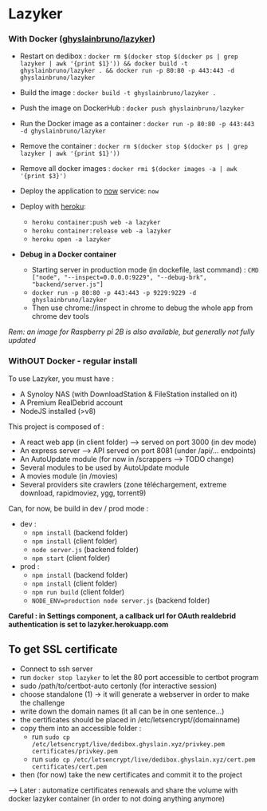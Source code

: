 # Lazyker

### With Docker ([ghyslainbruno/lazyker](https://hub.docker.com/r/ghyslainbruno/lazyker/))

* Restart on dedibox : ```docker rm $(docker stop $(docker ps | grep lazyker | awk '{print $1}')) && docker build -t ghyslainbruno/lazyker . && docker run -p 80:80 -p 443:443 -d ghyslainbruno/lazyker```
* Build the image : ```docker build -t ghyslainbruno/lazyker .```
* Push the image on DockerHub : ```docker push ghyslainbruno/lazyker```
* Run the Docker image as a container : ```docker run -p 80:80 -p 443:443 -d ghyslainbruno/lazyker```
* Remove the container : ```docker rm $(docker stop $(docker ps | grep lazyker | awk '{print $1}'))```
* Remove all docker images : ``docker rmi $(docker images -a | awk '{print $3}')``
* Deploy the application to [now](https://zeit.co/) service: `now`
* Deploy with [heroku](https://dashboard.heroku.com/apps/lazyker): 
  * `heroku container:push web -a lazyker`
  * `heroku container:release web -a lazyker`
  * `heroku open -a lazyker`
  
* **Debug in a Docker container**
  * Starting server in production mode (in dockefile, last command) : ```CMD ["node", "--inspect=0.0.0.0:9229", "--debug-brk", "backend/server.js"]```
  * ```docker run -p 80:80 -p 443:443 -p 9229:9229 -d ghyslainbruno/lazyker```
  * Then use chrome://inspect in chrome to debug the whole app from chrome dev tools

*Rem: an image for Raspberry pi 2B is also available, but generally not fully updated* 

### WithOUT Docker - regular install

To use Lazyker, you must have : 
- A Synoloy NAS (with DownloadStation & FileStation installed on it)
- A Premium RealDebrid account
- NodeJS installed (>v8)

This project is composed of : 

- A react web app (in client folder) --> served on port 3000 (in dev mode)
- An express server --> API served on port 8081 (under /api/... endpoints)
- An AutoUpdate module (for now in /scrappers --> TODO change)
- Several modules to be used by AutoUpdate module
- A movies module (in /movies)
- Several providers site crawlers (zone téléchargement, extreme download, rapidmoviez, ygg, torrent9)

Can, for now, be build in dev / prod mode : 
* dev : 
  * ```npm install``` (backend folder)
  * ```npm install``` (client folder)  
  * ```node server.js``` (backend folder)
  * ```npm start``` (client folder)
* prod : 
  * ```npm install``` (backend folder)
  * ```npm install``` (client folder)  
  * ```npm run build``` (client folder)
  * ```NODE_ENV=production node server.js``` (backend folder)
  

**Careful : in Settings component, a callback url for OAuth realdebrid authentication is set to lazyker.herokuapp.com**

## To get SSL certificate
- Connect to ssh server
- run ````docker stop lazyker```` to let the 80 port accessible to certbot program
- sudo /path/to/certbot-auto certonly (for interactive session)
- choose standalone (1) ->  it will generate a webserver in order to make the challenge
- write down the domain names (it all can be in one sentence...)
- the certificates should be placed in /etc/letsencrypt/(domainname)
- copy them into an accessible folder : 
  - run ```sudo cp /etc/letsencrypt/live/dedibox.ghyslain.xyz/privkey.pem certificates/privkey.pem```
  - run ```sudo cp /etc/letsencrypt/live/dedibox.ghyslain.xyz/cert.pem certificates/cert.pem```
- then (for now) take the new certificates and commit it to the project

--> Later : automatize certificates renewals and share the volume with docker lazyker container (in order to not doing anything anymore)
  